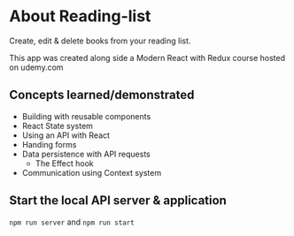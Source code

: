 # About Reading-list
Create, edit & delete books from your reading list.

This app was created along side a Modern React with Redux course hosted on udemy.com 

## Concepts learned/demonstrated
- Building with reusable components
- React State system
- Using an API with React
- Handing forms
- Data persistence with API requests
    - The Effect hook
- Communication using Context system

## Start the local API server & application
`npm run server` and `npm run start`